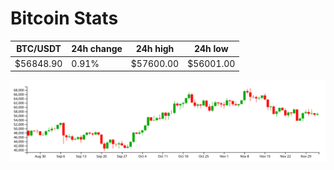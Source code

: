 # Bitcoin Stats

BTC/USDT|24h change|24h high|24h low|
|---|---|---|---|
|$56848.90|0.91%|$57600.00|$56001.00|

<img src="./chart.svg">
